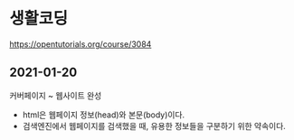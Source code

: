 # 생활코딩
https://opentutorials.org/course/3084

## 2021-01-20
커버페이지 ~ 웹사이트 완성
* html은 웹페이지 정보(head)와 본문(body)이다.
* 검색엔진에서 웹페이지를 검색했을 때, 유용한 정보들을 구분하기 위한 약속이다.

